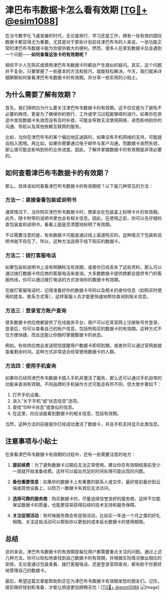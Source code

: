 # 津巴布韦数据卡怎么看有效期 [[TG💪+ @esim1088](https://t.me/s/esim1088)]

在当今数字化飞速发展的时代，无论是旅行、学习还是工作，拥有一张有效的国际数据卡都显得尤为重要。尤其是对于那些计划前往津巴布韦的人来说，一张功能正常的津巴布韦数据卡能为你提供极大的便利。然而，很多人在拿到数据卡后会遇到一个问题——**如何查看这张卡的有效期呢？**

相信不少人在购买或使用津巴布韦数据卡时都会产生类似的疑问。其实，这个问题并不复杂，只要掌握了一些基本的方法和技巧，就能轻松解决。今天，我们就来详细聊聊如何查看津巴布韦数据卡的有效期，并分享一些实用的小贴士。

## 为什么需要了解有效期？

首先，我们得明白为什么要关注津巴布韦数据卡的有效期。这不仅仅是为了避免不必要的麻烦，更是为了确保你的旅行、工作或学习过程能够顺利进行。如果你在旅途中发现数据卡失效而没有及时补救，可能会导致无法使用网络，进而影响到你的沟通、导航以及其他依赖互联网的服务。

比如，当你在津巴布韦的某个偏远地区迷路时，如果没有手机网络的支持，可能就会陷入困境。再比如，如果你需要通过电子邮件与客户沟通，而数据卡突然失效，那么很可能会影响到你的业务进度。因此，了解并掌握数据卡的有效期是非常必要的。

## 如何查看津巴布韦数据卡的有效期？

那么，具体该如何查看津巴布韦数据卡的有效期呢？以下是几种常见的方法：

### 方法一：直接查看包装或说明书

通常情况下，当你购买津巴布韦数据卡时，商家会在包装盒上标明卡片的有效期。此外，随卡附带的说明书里也会有相关信息。因此，在使用之前，你可以先仔细检查包装盒和说明书，看看上面是否清楚地标明了有效期。

不过需要注意的是，有些数据卡可能是通过线上渠道购买的，这种情况下包装和说明书就不存在了。所以，这种方法适用于线下购买的数据卡。

### 方法二：拨打客服电话

如果包装和说明书上没有明确标注有效期，或者你已经丢失了这些资料，那么可以通过拨打数据卡供应商的客服电话来查询。大多数数据卡提供商都会提供专门的客服热线，你可以通过拨打电话的方式咨询你的数据卡有效期。

在拨打客服电话时，记得准备好你的数据卡号码以及相关的身份信息（如购买时使用的姓名、联系方式等），这样客服人员才能更快速地帮你查询到相关信息。

### 方法三：登录官方账户查询

很多数据卡供应商都提供了在线服务平台，用户可以在其官网上注册账号并登录。登录后，你可以查看自己的账户信息，包括所购买的数据卡的有效期。这种方式不仅方便快捷，而且还能让你随时掌握数据卡的状态。

例如，有些供应商会发送短信提醒用户数据卡即将到期，或者你可以通过官网直接查看剩余时间。这种方式非常适合经常使用数据卡的人群。

### 方法四：使用手机查询

如果你已经将津巴布韦数据卡插入手机并激活了服务，那么还可以通过手机自带的功能来查询有效期。不同品牌的手机操作方式可能会有所不同，但大致步骤如下：

1. 打开手机设置。
2. 进入“关于手机”或“状态信息”选项。
3. 查找“SIM卡状态”或类似的信息。
4. 在这里，你应该能看到数据卡的相关信息，包括有效期。

当然，这种方法的前提是你已经成功激活了数据卡，并且手机支持显示此类信息。

## 注意事项与小贴士

在查看津巴布韦数据卡有效期的过程中，还有一些需要注意的地方：

1. **提前续费**：为了避免数据卡过期后无法正常使用，建议你在有效期结束前至少一周就开始准备续费。这样可以留出充足的时间处理可能出现的问题。

2. **备份重要信息**：如果你的数据卡上有重要的联系人或文件，最好提前备份到云端或其他设备上，以防万一数据卡失效后无法访问。

3. **选择可靠的服务商**：购买数据卡时，尽量选择信誉良好的服务商，这样不仅能保证数据卡的质量，也能更容易获得后续的技术支持和服务保障。

4. **关注促销活动**：有时候服务商会有促销活动，比如买一年送一个月之类的好礼相赠。关注这些活动可以帮助你以更低的成本延长数据卡的使用期限。

## 总结

总的来说，津巴布韦数据卡的有效期是每位用户都需要重点关注的问题。通过上述几种方法，你可以轻松地查找到自己数据卡的有效期，并根据实际情况做出相应的安排。无论是通过包装查看、拨打客服电话，还是登录官网查询，都有助于你更好地管理自己的数据卡。

最后，希望这篇文章能帮助到正在为津巴布韦数据卡有效期发愁的朋友们。记住，提前做好规划和准备，才能让旅途更加顺畅无忧！[[TG💪+ @esim1088](https://t.me/s/esim1088) ![Image](https://i.postimg.cc/4NQfJmqS/Snipaste-2025-05-13-00-14-12.png)]